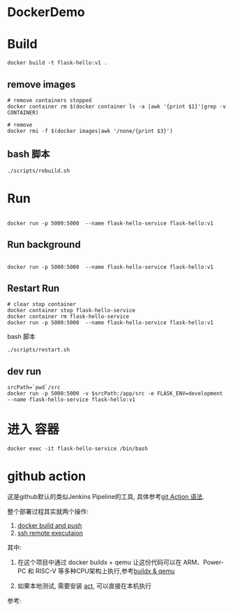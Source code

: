 # DockerDemo

# Build
```shell
docker build -t flask-hello:v1 .
```

## remove images
```shell
# remove containers stopped
docker container rm $(docker container ls -a |awk '{print $1}'|grep -v CONTAINER)

# remove
docker rmi -f $(docker images|awk '/none/{print $3}')
```
## bash 脚本
```shell
./scripts/rebuild.sh
```

# Run
```shell
 
docker run -p 5000:5000  --name flask-hello-service flask-hello:v1

```

##  Run background
```shell

docker run -p 5000:5000  --name flask-hello-service flask-hello:v1

```

##  Restart Run
```shell
# clear stop container
docker container stop flask-hello-service
docker container rm flask-hello-service
docker run -p 5000:5000  --name flask-hello-service flask-hello:v1
```

bash 脚本
```shell
./scripts/restart.sh
```

## dev run
```shell
srcPath=`pwd`/src
docker run -p 5000:5000 -v $srcPath:/app/src -e FLASK_ENV=development --name flask-hello-service flask-hello:v1
```



# 进入 容器
```shell
docker exec -it flask-hello-service /bin/bash
```

# github action 
这是github默认的类似Jenkins Pipeline的工具, 具体参考[git Action 语法](https://docs.github.com/en/actions/reference/environment-variables).

整个部署过程其实就两个操作:
1. [docker build and push](https://github.com/docker/build-push-action)
2. [ssh remote executaion](https://github.com/appleboy/ssh-action)

其中:
1. 在这个项目中通过 docker buildx + qemu 让这份代码可以在  ARM、Power-PC 和 RISC-V 等多种CPU架构上执行,参考[buildx & qemu](https://my.oschina.net/u/4148359/blog/3136278)

2. 如果本地测试, 需要安装 [act](https://github.com/nektos/act), 可以直接在本机执行

参考:





